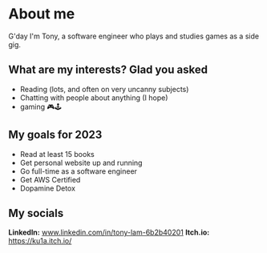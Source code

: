# About me
G'day I'm Tony, a software engineer who plays and studies games as a side gig.

## What are my interests? Glad you asked
- Reading (lots, and often on very uncanny subjects)
- Chatting with people about anything (I hope)
- gaming 🎮🕹


## My goals for 2023
- Read at least 15 books
- Get personal website up and running
- Go full-time as a software engineer
- Get AWS Certified
- Dopamine Detox

## My socials 
**LinkedIn:** www.linkedin.com/in/tony-lam-6b2b40201
**Itch.io:** https://ku1a.itch.io/
<!---
ku1a/ku1a is a ✨ special ✨ repository because its `README.md` (this file) appears on your GitHub profile.
You can click the Preview link to take a look at your changes.
--->
